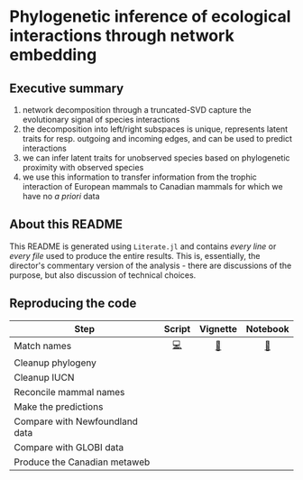 # Phylogenetic inference of ecological interactions through network embedding

## Executive summary

1. network decomposition through a truncated-SVD capture the evolutionary signal of species interactions
2. the decomposition into left/right subspaces is unique, represents latent traits for resp. outgoing and incoming edges, and can be used to predict interactions
3. we can infer latent traits for unobserved species based on phylogenetic proximity with observed species
4. we use this information to transfer information from the trophic interaction of European mammals to Canadian mammals for which we have no *a priori* data

## About this README

This README is generated using `Literate.jl` and contains *every line* or *every
file* used to produce the entire results. This is, essentially, the director's
commentary version of the analysis - there are discussions of the purpose, but
also discussion of technical choices.

## Reproducing the code

| Step                           |             Script              |                    Vignette                     |                              Notebook                              |
| ------------------------------ | :-----------------------------: | :---------------------------------------------: | :----------------------------------------------------------------: |
| Match names                    | [:computer:](00_match_names.jl) | [:page_facing_up:](vignettes/00_match_names.md) | [:notebook_with_decorative_cover:](vignettes/00_match_names.ipynb) |
| Cleanup phylogeny              |
| Cleanup IUCN                   |
| Reconcile mammal names         |
| Make the predictions           |
| Compare with Newfoundland data |
| Compare with GLOBI data        |
| Produce the Canadian metaweb   |